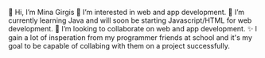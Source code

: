 👋 Hi, I’m Mina Girgis
👀 I’m interested in web and app development.
🌱 I’m currently learning Java and will soon be starting Javascript/HTML for web development.
💞️ I’m looking to collaborate on web and app development.
✨ I gain a lot of insperation from my programmer friends at school and it's my goal to be capable of collabing with them on a project successfully.
